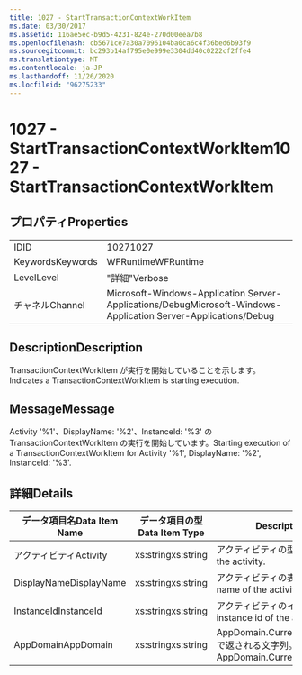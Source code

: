 ```yaml
---
title: 1027 - StartTransactionContextWorkItem
ms.date: 03/30/2017
ms.assetid: 116ae5ec-b9d5-4231-824e-270d00eea7b8
ms.openlocfilehash: cb5671ce7a30a7096104ba0ca6c4f36bed6b93f9
ms.sourcegitcommit: bc293b14af795e0e999e3304dd40c0222cf2ffe4
ms.translationtype: MT
ms.contentlocale: ja-JP
ms.lasthandoff: 11/26/2020
ms.locfileid: "96275233"
---
```

# <a name="1027---starttransactioncontextworkitem"></a><span data-ttu-id="aefd1-102">1027 - StartTransactionContextWorkItem</span><span class="sxs-lookup"><span data-stu-id="aefd1-102">1027 - StartTransactionContextWorkItem</span></span>

## <a name="properties"></a><span data-ttu-id="aefd1-103">プロパティ</span><span class="sxs-lookup"><span data-stu-id="aefd1-103">Properties</span></span>  
  
|||  
|-|-|  
|<span data-ttu-id="aefd1-104">ID</span><span class="sxs-lookup"><span data-stu-id="aefd1-104">ID</span></span>|<span data-ttu-id="aefd1-105">1027</span><span class="sxs-lookup"><span data-stu-id="aefd1-105">1027</span></span>|  
|<span data-ttu-id="aefd1-106">Keywords</span><span class="sxs-lookup"><span data-stu-id="aefd1-106">Keywords</span></span>|<span data-ttu-id="aefd1-107">WFRuntime</span><span class="sxs-lookup"><span data-stu-id="aefd1-107">WFRuntime</span></span>|  
|<span data-ttu-id="aefd1-108">Level</span><span class="sxs-lookup"><span data-stu-id="aefd1-108">Level</span></span>|<span data-ttu-id="aefd1-109">"詳細"</span><span class="sxs-lookup"><span data-stu-id="aefd1-109">Verbose</span></span>|  
|<span data-ttu-id="aefd1-110">チャネル</span><span class="sxs-lookup"><span data-stu-id="aefd1-110">Channel</span></span>|<span data-ttu-id="aefd1-111">Microsoft-Windows-Application Server-Applications/Debug</span><span class="sxs-lookup"><span data-stu-id="aefd1-111">Microsoft-Windows-Application Server-Applications/Debug</span></span>|  
  
## <a name="description"></a><span data-ttu-id="aefd1-112">Description</span><span class="sxs-lookup"><span data-stu-id="aefd1-112">Description</span></span>  

 <span data-ttu-id="aefd1-113">TransactionContextWorkItem が実行を開始していることを示します。</span><span class="sxs-lookup"><span data-stu-id="aefd1-113">Indicates a TransactionContextWorkItem is starting execution.</span></span>  
  
## <a name="message"></a><span data-ttu-id="aefd1-114">Message</span><span class="sxs-lookup"><span data-stu-id="aefd1-114">Message</span></span>  

 <span data-ttu-id="aefd1-115">Activity '%1'、DisplayName: '%2'、InstanceId: '%3' の TransactionContextWorkItem の実行を開始しています。</span><span class="sxs-lookup"><span data-stu-id="aefd1-115">Starting execution of a TransactionContextWorkItem for Activity '%1', DisplayName: '%2', InstanceId: '%3'.</span></span>  
  
## <a name="details"></a><span data-ttu-id="aefd1-116">詳細</span><span class="sxs-lookup"><span data-stu-id="aefd1-116">Details</span></span>  
  
|<span data-ttu-id="aefd1-117">データ項目名</span><span class="sxs-lookup"><span data-stu-id="aefd1-117">Data Item Name</span></span>|<span data-ttu-id="aefd1-118">データ項目の型</span><span class="sxs-lookup"><span data-stu-id="aefd1-118">Data Item Type</span></span>|<span data-ttu-id="aefd1-119">Description</span><span class="sxs-lookup"><span data-stu-id="aefd1-119">Description</span></span>|  
|--------------------|--------------------|-----------------|  
|<span data-ttu-id="aefd1-120">アクティビティ</span><span class="sxs-lookup"><span data-stu-id="aefd1-120">Activity</span></span>|<span data-ttu-id="aefd1-121">xs:string</span><span class="sxs-lookup"><span data-stu-id="aefd1-121">xs:string</span></span>|<span data-ttu-id="aefd1-122">アクティビティの型名。</span><span class="sxs-lookup"><span data-stu-id="aefd1-122">The type name of the activity.</span></span>|  
|<span data-ttu-id="aefd1-123">DisplayName</span><span class="sxs-lookup"><span data-stu-id="aefd1-123">DisplayName</span></span>|<span data-ttu-id="aefd1-124">xs:string</span><span class="sxs-lookup"><span data-stu-id="aefd1-124">xs:string</span></span>|<span data-ttu-id="aefd1-125">アクティビティの表示名。</span><span class="sxs-lookup"><span data-stu-id="aefd1-125">The display name of the activity.</span></span>|  
|<span data-ttu-id="aefd1-126">InstanceId</span><span class="sxs-lookup"><span data-stu-id="aefd1-126">InstanceId</span></span>|<span data-ttu-id="aefd1-127">xs:string</span><span class="sxs-lookup"><span data-stu-id="aefd1-127">xs:string</span></span>|<span data-ttu-id="aefd1-128">アクティビティのインスタンス ID。</span><span class="sxs-lookup"><span data-stu-id="aefd1-128">The instance id of the activity.</span></span>|  
|<span data-ttu-id="aefd1-129">AppDomain</span><span class="sxs-lookup"><span data-stu-id="aefd1-129">AppDomain</span></span>|<span data-ttu-id="aefd1-130">xs:string</span><span class="sxs-lookup"><span data-stu-id="aefd1-130">xs:string</span></span>|<span data-ttu-id="aefd1-131">AppDomain.CurrentDomain.FriendlyName で返される文字列。</span><span class="sxs-lookup"><span data-stu-id="aefd1-131">The string returned by AppDomain.CurrentDomain.FriendlyName.</span></span>|
